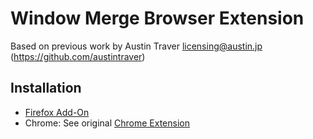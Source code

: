 # Window Merge Browser Extension

Based on previous work by Austin Traver <licensing@austin.jp> (https://github.com/austintraver)

## Installation

* [Firefox Add-On][Firefox]
* Chrome: See original [Chrome Extension][Chrome]

[Firefox]: https://addons.mozilla.org/en-US/firefox/addon/secure-merge-windows/
[Chrome]: https://github.com/austintraver
